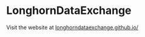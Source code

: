 # LonghornDataExchange
Visit the website at [longhorndataexchange.github.io/](https://longhorndataexchange.github.io/)
